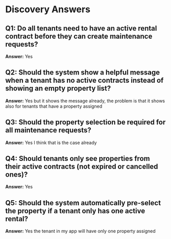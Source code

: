 # Discovery Answers

## Q1: Do all tenants need to have an active rental contract before they can create maintenance requests?
**Answer:** Yes

## Q2: Should the system show a helpful message when a tenant has no active contracts instead of showing an empty property list?
**Answer:** Yes but it shows the message already, the problem is that it shows also for tenants that have a property assigned

## Q3: Should the property selection be required for all maintenance requests?
**Answer:** Yes I think that is the case already

## Q4: Should tenants only see properties from their active contracts (not expired or cancelled ones)?
**Answer:** Yes

## Q5: Should the system automatically pre-select the property if a tenant only has one active rental?
**Answer:** Yes the tenant in my app will have only one property assigned